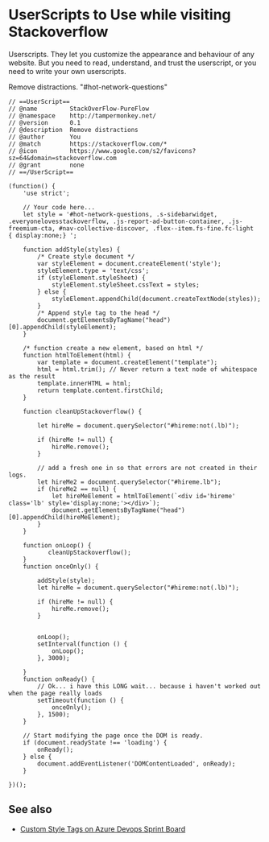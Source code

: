 # UserScripts to Use while visiting Stackoverflow

Userscripts. They let you customize the appearance and behaviour of any website. But you need to read, understand, and trust the userscript, or you need to write your own userscripts.

Remove distractions. "#hot-network-questions"


	// ==UserScript==
	// @name         StackOverFlow-PureFlow
	// @namespace    http://tampermonkey.net/
	// @version      0.1
	// @description  Remove distractions
	// @author       You
	// @match        https://stackoverflow.com/*
	// @icon         https://www.google.com/s2/favicons?sz=64&domain=stackoverflow.com
	// @grant        none
	// ==/UserScript==

	(function() {
		'use strict';

		// Your code here...
		let style = '#hot-network-questions, .s-sidebarwidget, .everyonelovesstackoverflow, .js-report-ad-button-container, .js-freemium-cta, #nav-collective-discover, .flex--item.fs-fine.fc-light   { display:none;} ';

		function addStyle(styles) {
			/* Create style document */
			var styleElement = document.createElement('style');
			styleElement.type = 'text/css';
			if (styleElement.styleSheet) {
				styleElement.styleSheet.cssText = styles;
			} else {
				styleElement.appendChild(document.createTextNode(styles));
			}
			/* Append style tag to the head */
			document.getElementsByTagName("head")[0].appendChild(styleElement);
		}

		/* function create a new element, based on html */
		function htmlToElement(html) {
			var template = document.createElement("template");
			html = html.trim(); // Never return a text node of whitespace as the result
			template.innerHTML = html;
			return template.content.firstChild;
		}

		function cleanUpStackoverflow() {

			let hireMe = document.querySelector("#hireme:not(.lb)");

			if (hireMe != null) {
				hireMe.remove();
			}

			// add a fresh one in so that errors are not created in their logs.
			let hireMe2 = document.querySelector("#hireme.lb");
			if (hireMe2 == null) {
				let hireMeElement = htmlToElement(`<div id='hireme' class='lb' style='display:none;'></div>`);
				document.getElementsByTagName("head")[0].appendChild(hireMeElement);
			}
		}

		function onLoop() {
			   cleanUpStackoverflow();
		}
		function onceOnly() {

			addStyle(style);
			let hireMe = document.querySelector("#hireme:not(.lb)");

			if (hireMe != null) {
				hireMe.remove();
			}


			onLoop();
			setInterval(function () {
				onLoop();
			}, 3000);

		}
		function onReady() {
			// Ok... i have this LONG wait... because i haven't worked out when the page really loads
			setTimeout(function () {
				onceOnly();
			}, 1500);
		}

		// Start modifying the page once the DOM is ready.
		if (document.readyState !== 'loading') {
			onReady();
		} else {
			document.addEventListener('DOMContentLoaded', onReady);
		}

	})();

## See also

- [Custom Style Tags on Azure Devops Sprint Board](../azure_devops/custom_style_tags.md)
